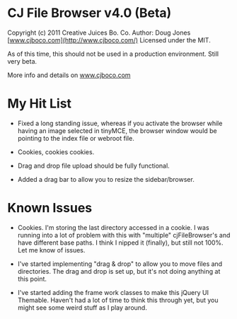 CJ File Browser v4.0 (Beta)
=======================

Copyright (c) 2011 Creative Juices Bo. Co.
Author: Doug Jones [www.cjboco.com](http://www.cjboco.com/)
Licensed under the MIT.

As of this time, this should not be used in a production environment. Still very beta.

More info and details on www.cjboco.com

My Hit List
=======================
* Fixed a long standing issue, whereas if you activate the browser while having an image selected in tinyMCE, the browser window would be pointing to the index file or webroot file.

* Cookies, cookies cookies.

* Drag and drop file upload should be fully functional.

* Added a drag bar to allow you to resize the sidebar/browser.

Known Issues
=======================
* Cookies. I'm storing the last directory accessed in a cookie. I was running into a lot of problem with this with "multiple" cjFileBrowser's and have different base paths. I think I nipped it (finally), but still not 100%. Let me know of issues.

* I've started implementing "drag & drop" to allow you to move files and directories. The drag and drop is set up, but it's not doing anything at this point.

* I've started adding the frame work classes to make this jQuery UI Themable. Haven't had a lot of time to think this through yet, but you might see some weird stuff as I play around.
